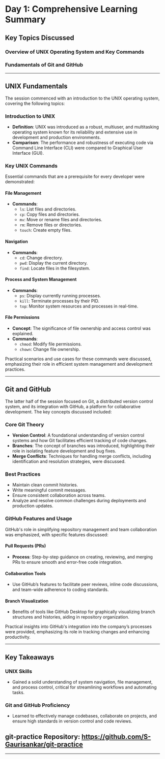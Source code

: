 # Day 1: Comprehensive Learning Summary

## Key Topics Discussed

### Overview of UNIX Operating System and Key Commands
### Fundamentals of Git and GitHub

---

## UNIX Fundamentals

The session commenced with an introduction to the UNIX operating system, covering the following topics:

### Introduction to UNIX
- **Definition**: UNIX was introduced as a robust, multiuser, and multitasking operating system known for its reliability and extensive use in development and production environments.
- **Comparison**: The performance and robustness of executing code via Command Line Interface (CLI) were compared to Graphical User Interface (GUI).

### Key UNIX Commands
Essential commands that are a prerequisite for every developer were demonstrated:

#### File Management
- **Commands**:
  - `ls`: List files and directories.
  - `cp`: Copy files and directories.
  - `mv`: Move or rename files and directories.
  - `rm`: Remove files or directories.
  - `touch`: Create empty files.

#### Navigation
- **Commands**:
  - `cd`: Change directory.
  - `pwd`: Display the current directory.
  - `find`: Locate files in the filesystem.

#### Process and System Management
- **Commands**:
  - `ps`: Display currently running processes.
  - `kill`: Terminate processes by their PID.
  - `top`: Monitor system resources and processes in real-time.

#### File Permissions
- **Concept**: The significance of file ownership and access control was explained.
- **Commands**:
  - `chmod`: Modify file permissions.
  - `chown`: Change file ownership.

Practical scenarios and use cases for these commands were discussed, emphasizing their role in efficient system management and development practices.

---

## Git and GitHub

The latter half of the session focused on Git, a distributed version control system, and its integration with GitHub, a platform for collaborative development. The key concepts discussed included:

### Core Git Theory
- **Version Control**: A foundational understanding of version control systems and how Git facilitates efficient tracking of code changes.
- **Branches**: The concept of branches was introduced, highlighting their role in isolating feature development and bug fixes.
- **Merge Conflicts**: Techniques for handling merge conflicts, including identification and resolution strategies, were discussed.

### Best Practices
- Maintain clean commit histories.
- Write meaningful commit messages.
- Ensure consistent collaboration across teams.
- Analyze and resolve common challenges during deployments and production updates.

### GitHub Features and Usage
GitHub's role in simplifying repository management and team collaboration was emphasized, with specific features discussed:

#### Pull Requests (PRs)
- **Process**: Step-by-step guidance on creating, reviewing, and merging PRs to ensure smooth and error-free code integration.

#### Collaboration Tools
- Use GitHub’s features to facilitate peer reviews, inline code discussions, and team-wide adherence to coding standards.

#### Branch Visualization
- Benefits of tools like GitHub Desktop for graphically visualizing branch structures and histories, aiding in repository organization.

Practical insights into GitHub's integration into the company’s processes were provided, emphasizing its role in tracking changes and enhancing productivity.

---

## Key Takeaways

### UNIX Skills
- Gained a solid understanding of system navigation, file management, and process control, critical for streamlining workflows and automating tasks.

### Git and GitHub Proficiency
- Learned to effectively manage codebases, collaborate on projects, and ensure high standards in version control and code reviews.

## git-practice Repository: https://github.com/S-Gaurisankar/git-practice
---

